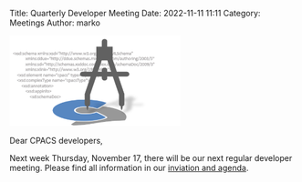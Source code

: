 Title: Quarterly Developer Meeting
Date: 2022-11-11 11:11
Category: Meetings
Author: marko

<img src="images/developer_meeting.png"
     alt="2021 developer meeting"
     width="300px">
     
Dear CPACS developers,

Next week Thursday, November 17, there will be our next regular developer meeting. Please find all information in our [inviation and agenda](https://www.cpacs.de/MeetingDocuments/CPACS_DeveloperMeeting_2022Q4_InvitationAgenda.pdf).


